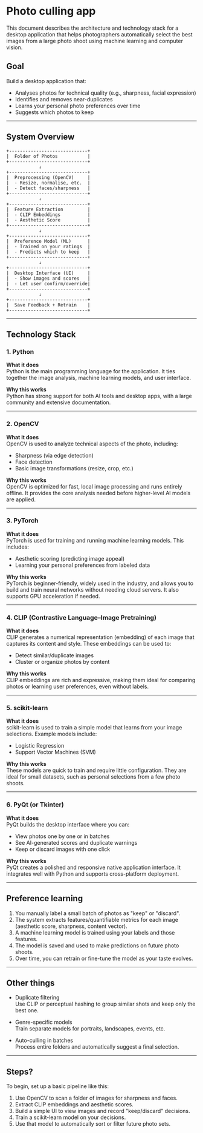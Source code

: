 # Photo culling app 

This document describes the architecture and technology stack for a desktop application that helps photographers automatically select the best images from a large photo shoot using machine learning and computer vision.

## Goal

Build a desktop application that:
- Analyses photos for technical quality (e.g., sharpness, facial expression)
- Identifies and removes near-duplicates
- Learns your personal photo preferences over time
- Suggests which photos to keep

---

## System Overview

```
+-----------------------------+
|  Folder of Photos           |
+-----------------------------+
            ↓
+-----------------------------+
|  Preprocessing (OpenCV)     |
|  - Resize, normalise, etc.  |
|  - Detect faces/sharpness   |
+-----------------------------+
            ↓
+-----------------------------+
|  Feature Extraction         |
|  - CLIP Embeddings          |
|  - Aesthetic Score          |
+-----------------------------+
            ↓
+-----------------------------+
|  Preference Model (ML)      |
|  - Trained on your ratings  |
|  - Predicts which to keep   |
+-----------------------------+
            ↓
+-----------------------------+
|  Desktop Interface (UI)     |
|  - Show images and scores   |
|  - Let user confirm/override|
+-----------------------------+
            ↓
+-----------------------------+
|  Save Feedback + Retrain    |
+-----------------------------+
```

---

## Technology Stack

### 1. Python

**What it does**  
Python is the main programming language for the application. It ties together the image analysis, machine learning models, and user interface.

**Why this works**  
Python has strong support for both AI tools and desktop apps, with a large community and extensive documentation.

---

### 2. OpenCV

**What it does**  
OpenCV is used to analyze technical aspects of the photo, including:
- Sharpness (via edge detection)
- Face detection
- Basic image transformations (resize, crop, etc.)

**Why this works**  
OpenCV is optimized for fast, local image processing and runs entirely offline. It provides the core analysis needed before higher-level AI models are applied.

---

### 3. PyTorch

**What it does**  
PyTorch is used for training and running machine learning models. This includes:
- Aesthetic scoring (predicting image appeal)
- Learning your personal preferences from labeled data

**Why this works**  
PyTorch is beginner-friendly, widely used in the industry, and allows you to build and train neural networks without needing cloud servers. It also supports GPU acceleration if needed.

---

### 4. CLIP (Contrastive Language–Image Pretraining)

**What it does**  
CLIP generates a numerical representation (embedding) of each image that captures its content and style. These embeddings can be used to:
- Detect similar/duplicate images
- Cluster or organize photos by content

**Why this works**  
CLIP embeddings are rich and expressive, making them ideal for comparing photos or learning user preferences, even without labels.

---

### 5. scikit-learn

**What it does**  
scikit-learn is used to train a simple model that learns from your image selections. Example models include:
- Logistic Regression
- Support Vector Machines (SVM)

**Why this works**  
These models are quick to train and require little configuration. They are ideal for small datasets, such as personal selections from a few photo shoots.

---

### 6. PyQt (or Tkinter)

**What it does**  
PyQt builds the desktop interface where you can:
- View photos one by one or in batches
- See AI-generated scores and duplicate warnings
- Keep or discard images with one click

**Why this works**  
PyQt creates a polished and responsive native application interface. It integrates well with Python and supports cross-platform deployment.

---

## Preference learning

1. You manually label a small batch of photos as "keep" or "discard".
2. The system extracts features/quantifiable metrics for each image (aesthetic score, sharpness, content vector).
3. A machine learning model is trained using your labels and those features.
4. The model is saved and used to make predictions on future photo shoots.
5. Over time, you can retrain or fine-tune the model as your taste evolves.

---

## Other things

- Duplicate filtering  
  Use CLIP or perceptual hashing to group similar shots and keep only the best one.

- Genre-specific models  
  Train separate models for portraits, landscapes, events, etc.

- Auto-culling in batches  
  Process entire folders and automatically suggest a final selection.


---

## Steps?

To begin, set up a basic pipeline like this:

1. Use OpenCV to scan a folder of images for sharpness and faces.
2. Extract CLIP embeddings and aesthetic scores.
3. Build a simple UI to view images and record "keep/discard" decisions.
4. Train a scikit-learn model on your decisions.
5. Use that model to automatically sort or filter future photo sets.
